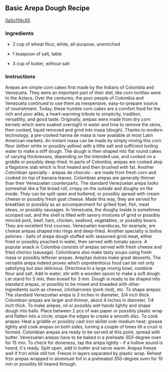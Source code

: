 ## Basic Arepa Dough Recipe

[0a5cf56c65](http://cookeatshare.com/recipes/basic-arepa-dough-79187)

### Ingredients

 - 2 cup of wheat flour, white, all-purpose, unenriched

 - 1 teaspoon of salt, table

 - 3 cup of butter, without salt

### Instructions

Arepas are simple corn cakes first made by the Indians of Colombia and Venezuela. They were an important part of their diet, like corn tortillas were to the Aztecs. Over the centuries, the poor people of Colombia and Venezuela continued to use them as inexpensive, easy-to-prepare source of nourishment. Today, these humble corn cakes are a comfort food for the rich and poor alike, a heart-warming tribute to simplicity, tradition, versatility, and good taste. Originally, arepas were made from dry corn kernels which were soaked overnight in water and lime to remove the skins, then cooked, liquid removed and grnd into masa (dough). Thanks to modern technology, a pre-cooked harina de masa is now available at most Latin American markets. An instant masa can be made by simply mixing this corn flour (either white or possibly yellow) with a little salt and sufficient boiling water to make a stiff dough. The dough is then shaped into flat round cakes of varying thicknesses, depending on the intended use, and cooked on a griddle or possibly deep-fried. In parts of Colombia, arepas are cooked atop a flagstone slab which is first heated and then brushed with fat. Another Colombian specialty - arepas de chocolo - are made from fresh corn and cooked on top of banana leaves. Colombian arepas are generally thinner than their Venezuelan counterparts. The standard Venezuelan arepa looks somewhat like a flat bread roll, crispy on the outside and doughy on the inside. They can be split open and buttered, or possibly spread with cream cheese or possibly fresh goat cheese. Made this way, they are served for breakfast or possibly as an accompaniment for grilled fowl, fish, meat stews, or possibly sausages. In Venezuela, the doughy inside is sometimes scooped out, and the shell is filled with savory mixtures of grnd or possibly minced pork, beef, ham, chicken, seafood, vegetables, or possibly beans. They are excellent first courses. Venezuelan mandocas, for example, are cheese arepas shaped into rings and deep-fried. Another specialty is bollos pelones - balls of arepa dough stuffed with seasoned grnd meat, either fried or possibly poached in water, then served with tomato sauce. A popular snack in Colombia consists of arepas served with fresh cheese and fried chorizo (sausage). Colombians also make tasty soups using fresh masa or possibly leftover arepas. Arepitas dulces make great desserts. The versatile arepa indeed proves which unpretentioius food can be not only satisfying but also delicious. Directions:In a large mixing bowl, combine flour and salt. Add in water, stir with a wooden spoon to make a soft dough. Let stand for 5 min, then knead for 3 min. Dough is ready to be shaped into standard arepas, or possibly to be mixed and kneaded with other ingredients such as cheese, chicharrones (pork rind), etc. To shape arepas: The standard Venezuelan arepa is 3 inches in diameter, 3/4 inch thick. Columbian arepas are larger and thinner, about 4 inches in diameter, 1/4 inch thick. To make arepas, oil or possibly wet hands lightly and shape dough into balls. Place between 2 pcs of wax paper or possibly plastic wrap and flatten into a circle; shape the edges to create a smooth disc. To cook arepas: Heat a griddle or possibly cast iron skillet over medium heat; grease lightly and cook arepas on both sides, turning a couple of times till a crust is formed. Colombian arepas are ready to be served at this point, spread with butter. Venezuelan arepas have to be baked in a preheate 350-degree oven for 15 min. To check for doneness, tap the arepa lightly - if a hollow sound is heard, it's ready. Split open, add in butter and serve warm. Arepas freeze well if frzn while still hot. Freeze in layers separated by plastic wrap. Reheat frzn arepas wrapped in aluminum foil in a preheated 350-degree oven for 10 min or possibly till heared through.